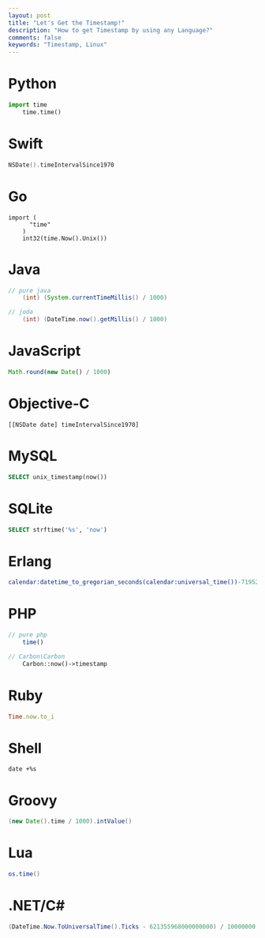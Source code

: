 ```yaml
---
layout: post
title: "Let's Get the Timestamp!"
description: "How to get Timestamp by using any Language?"
comments: false
keywords: "Timestamp, Linux"
---
```


# Python

```python
import time
    time.time()
```

# Swift

```swift
NSDate().timeIntervalSince1970
```

# Go

```golang
import (
      "time"
    )
    int32(time.Now().Unix())
```

# Java 

```java
// pure java
    (int) (System.currentTimeMillis() / 1000)

// joda
    (int) (DateTime.now().getMillis() / 1000)
```

# JavaScript

```js
Math.round(new Date() / 1000)
```

# Objective-C

```objc
[[NSDate date] timeIntervalSince1970]
```

# MySQL

```sql
SELECT unix_timestamp(now())
```

# SQLite

```sql
SELECT strftime('%s', 'now')
```

# Erlang

```erl
calendar:datetime_to_gregorian_seconds(calendar:universal_time())-719528*24*3600.
```

# PHP

```php
// pure php
    time()

// Carbon\Carbon
    Carbon::now()->timestamp
```

# Ruby

```ruby
Time.now.to_i
```

# Shell

```shell
date +%s
```

# Groovy

```groovy
(new Date().time / 1000).intValue()
```

# Lua

```lua
os.time()
```

# .NET/C#

```csharp
(DateTime.Now.ToUniversalTime().Ticks - 621355968000000000) / 10000000
```